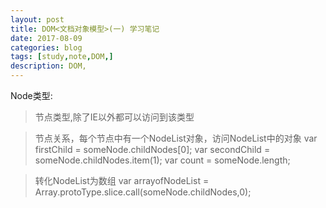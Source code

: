 ```yaml
---
layout: post
title: DOM<文档对象模型>(一) 学习笔记
date: 2017-08-09
categories: blog
tags: [study,note,DOM,]
description: DOM,
---
```


Node类型:

>节点类型,除了IE以外都可以访问到该类型

>节点关系，每个节点中有一个NodeList对象，访问NodeList中的对象
        var firstChild = someNode.childNodes[0];
        var secondChild = someNode.childNodes.item(1);
        var count = someNode.length;

>转化NodeList为数组
        var arrayofNodeList = Array.protoType.slice.call(someNode.childNodes,0);

